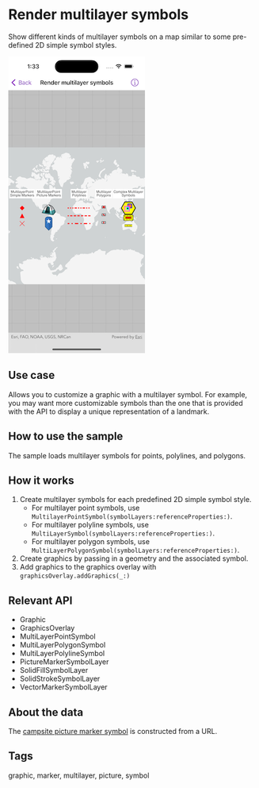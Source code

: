 # Render multilayer symbols

Show different kinds of multilayer symbols on a map similar to some pre-defined 2D simple symbol styles.

![Image of render multilayer symbols](render-multilayer-symbols.png)

## Use case

Allows you to customize a graphic with a multilayer symbol. For example, you may want more customizable symbols than the one that is provided with the API to display a unique representation of a landmark.

## How to use the sample

The sample loads multilayer symbols for points, polylines, and polygons.

## How it works

1. Create multilayer symbols for each predefined 2D simple symbol style.
    * For multilayer point symbols, use `MultilayerPointSymbol(symbolLayers:referenceProperties:)`.
    * For multilayer polyline symbols, use `MultiLayerSymbol(symbolLayers:referenceProperties:)`.
    * For multilayer polygon symbols, use `MultiLayerPolygonSymbol(symbolLayers:referenceProperties:)`.
2. Create graphics by passing in a geometry and the associated symbol.
3. Add graphics to the graphics overlay with `graphicsOverlay.addGraphics(_:)`

## Relevant API

* Graphic
* GraphicsOverlay
* MultiLayerPointSymbol
* MultiLayerPolygonSymbol
* MultiLayerPolylineSymbol
* PictureMarkerSymbolLayer
* SolidFillSymbolLayer
* SolidStrokeSymbolLayer
* VectorMarkerSymbolLayer

## About the data

The [campsite picture marker symbol](https://static.arcgis.com/images/Symbols/OutdoorRecreation/Camping.png) is constructed from a URL.

## Tags

graphic, marker, multilayer, picture, symbol

